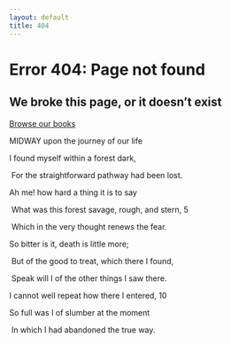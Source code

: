 ```yaml
---
layout: default
title: 404
---
```


#  Error 404: Page not found

## We broke this page, or it doesn’t exist

[Browse our books](/)

MIDWAY upon the journey of our life

 I found myself within a forest dark,
 
⁠ For the straightforward pathway had been lost.

Ah me! how hard a thing it is to say

⁠ What was this forest savage, rough, and stern, ⁠5

⁠ Which in the very thought renews the fear.

So bitter is it, death is little more;

⁠ But of the good to treat, which there I found,

⁠ Speak will I of the other things I saw there.

I cannot well repeat how there I entered, ⁠10

 ⁠So full was I of slumber at the moment
 
⁠ In which I had abandoned the true way.
